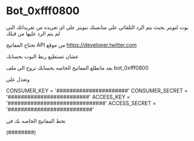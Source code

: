 # Bot_0xfff0800

بوت لتويتر بحيث يتم الرد التلقائي علي متابعينك بتويتر علي اي تغريده من تغريداتك التي لم يتم الرد عليها من قبلك

تحتاج  المفاتيح API من موقع https://developer.twitter.com

عشان تستطيع ربط البوت بحسابك 

بعد ماتطلع المفاتيح الخاصه بحسابك تروح الي ملف 
bot_0xfff0800

وتعدل علي 

CONSUMER_KEY = '######################'
CONSUMER_SECRET = '#########################'
ACCESS_KEY = '##############################'
ACCESS_SECRET = '##########################'


تحط المفاتيح الخاصه بك في 

(########)
